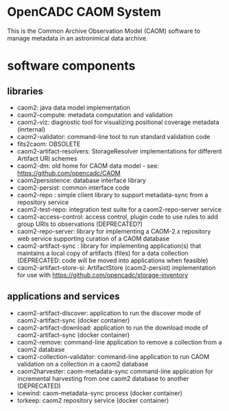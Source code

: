 # OpenCADC CAOM System

This is the Common Archive Observation Model (CAOM) software to manage
metadata in an astronimical data archive.


# software components

## libraries
- caom2: java data model implementation
- caom2-compute: metadata computation and validation
- caom2-viz: diagnostic tool for visualizing positional coverage metadata (inrternal)
- caom2-validator: command-line tool to run standard validation code
- fits2caom: OBSOLETE
- caom2-artifact-resolvers: StorageResolver implementations for different Artifact URI schemes
- caom2-dm: old home for CAOM data model - see: https://github.com/opencadc/CAOM
- caom2persistence: database interface library
- caom2-persist: common interface code
- caom2-repo : simple client library to support metadata-sync from a repository service
- caom2-test-repo: integration test suite for a caom2-repo-server service
- caom2-access-control: access control, plugin code to use rules to add group URIs to observations (DEPRECATED?)
- caom2-repo-server: library for implementing a CAOM-2.x repository web service supporting curation of a CAOM database
- caom2-artifact-sync : library for implementing application(s) that maintains a local copy of artifacts (files) for a data collection (DEPRECATED: code will be moved into applications when feasible)
- caom2-artifact-store-si: ArtifactStore (caom2-persist) implementation for use with https://github.com/opencadc/storage-inventory

## applications and services
- caom2-artifact-discover: application to run the discover mode of caom2-artifact-sync (docker container)
- caom2-artifact-download: application to run the download mode of caom2-artifact-sync (docker container)
- caom2-remove: command-line application to remove a collection from a caom2 database
- caom2-collection-validator: command-line application to run CAOM validation on a collection in a caom2 database
- caom2harvester: caom-metadata-sync command-line application for incremental harvesting from one caom2 database to another (DEPRECATED)
- icewind: caom-metadata-sync process (docker container)
- torkeep: caom2 repository service (docker container)

